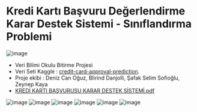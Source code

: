 # Kredi Kartı Başvuru Değerlendirme Karar Destek Sistemi - Sınıflandırma Problemi 
![image](https://user-images.githubusercontent.com/19577817/159124132-ee893f0a-2965-4004-b4e3-4468a5181c9c.png)

 - Veri Bilimi Okulu Bitirme Projesi 
 - Veri Seti Kaggle : [credit-card-approval-prediction](https://www.kaggle.com/datasets/rikdifos/credit-card-approval-prediction).
 - Proje ekibi : Deniz Can Oğuz, Blirind Danjolli, Şafak Selim Sofioğlu, Zeynep Kaya
 - [KREDİ KARTI BAŞVURUSU KARAR DESTEK SİSTEMİ.pdf](https://github.com/denizcanoguz/credit_card_application_evaluation/files/8309376/KREDI.KARTI.BASVURUSU.KARAR.DESTEK.SISTEMI.pdf)

![image](https://user-images.githubusercontent.com/19577817/159124272-c66e1eaa-8490-4162-93bb-c5487b92166f.png)
![image](https://user-images.githubusercontent.com/19577817/159124292-7e6a95cd-0995-4ee9-8262-aeffad1fdfe1.png)
![image](https://user-images.githubusercontent.com/19577817/159124300-6d7da850-8067-4bf2-8363-44043f5bcad3.png)
![image](https://user-images.githubusercontent.com/19577817/159124310-d336c5ca-855b-44ac-b7d6-239fd565c52c.png)
![image](https://user-images.githubusercontent.com/19577817/159124317-b1308028-998e-44fd-af71-7ef96ab8f6e2.png)
![image](https://user-images.githubusercontent.com/19577817/159124322-3708d10a-5d57-4d0e-8325-900198728d00.png)
